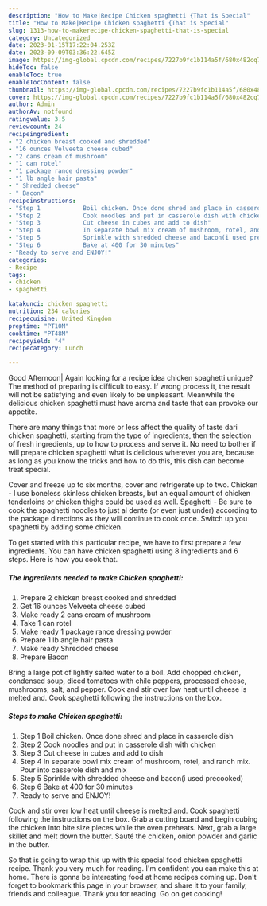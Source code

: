```yaml
---
description: "How to Make|Recipe Chicken spaghetti {That is Special"
title: "How to Make|Recipe Chicken spaghetti {That is Special"
slug: 1313-how-to-makerecipe-chicken-spaghetti-that-is-special
category: Uncategorized
date: 2023-01-15T17:22:04.253Z
date: 2023-09-09T03:36:22.645Z
image: https://img-global.cpcdn.com/recipes/7227b9fc1b114a5f/680x482cq70/chicken-spaghetti-recipe-main-photo.jpg
hideToc: false
enableToc: true
enableTocContent: false
thumbnail: https://img-global.cpcdn.com/recipes/7227b9fc1b114a5f/680x482cq70/chicken-spaghetti-recipe-main-photo.jpg
cover: https://img-global.cpcdn.com/recipes/7227b9fc1b114a5f/680x482cq70/chicken-spaghetti-recipe-main-photo.jpg
author: Admin
authorAv: notfound
ratingvalue: 3.5
reviewcount: 24
recipeingredient:
- "2 chicken breast cooked and shredded"
- "16 ounces Velveeta cheese cubed"
- "2 cans cream of mushroom"
- "1 can rotel"
- "1 package rance dressing powder"
- "1 lb angle hair pasta"
- " Shredded cheese"
- " Bacon"
recipeinstructions:
- "Step 1            Boil chicken. Once done shred and place in casserole dish"
- "Step 2            Cook noodles and put in casserole dish with chicken"
- "Step 3            Cut cheese in cubes and add to dish"
- "Step 4            In separate bowl mix cream of mushroom, rotel, and ranch mix. Pour into casserole dish and mix"
- "Step 5            Sprinkle with shredded cheese and bacon(i used precooked)"
- "Step 6            Bake at 400 for 30 minutes"
- "Ready to serve and ENJOY!"
categories:
- Recipe
tags:
- chicken
- spaghetti

katakunci: chicken spaghetti 
nutrition: 234 calories
recipecuisine: United Kingdom
preptime: "PT10M"
cooktime: "PT48M"
recipeyield: "4"
recipecategory: Lunch

---
```



Good Afternoon| Again looking for a recipe idea chicken spaghetti unique? The method of preparing is difficult to easy. If wrong process it, the result will not be satisfying and even likely to be unpleasant. Meanwhile the delicious chicken spaghetti must have aroma and taste that can provoke our appetite.






There are many things that more or less affect the quality of taste dari chicken spaghetti, starting from the type of ingredients, then the selection of fresh ingredients, up to how to process and serve it. No need to bother if will prepare chicken spaghetti what is delicious wherever you are, because as long as you know the tricks and how to do this, this dish can become treat  special.


Cover and freeze up to six months, cover and refrigerate up to two. Chicken - I use boneless skinless chicken breasts, but an equal amount of chicken tenderloins or chicken thighs could be used as well. Spaghetti - Be sure to cook the spaghetti noodles to just al dente (or even just under) according to the package directions as they will continue to cook once. Switch up you spaghetti by adding some chicken.


To get started with this particular recipe, we have to first prepare a few ingredients. You can have chicken spaghetti using 8 ingredients and 6 steps. Here is how you cook that.

<!--inarticleads1-->

##### The ingredients needed to make Chicken spaghetti:

1. Prepare 2 chicken breast cooked and shredded
1. Get 16 ounces Velveeta cheese cubed
1. Make ready 2 cans cream of mushroom
1. Take 1 can rotel
1. Make ready 1 package rance dressing powder
1. Prepare 1 lb angle hair pasta
1. Make ready  Shredded cheese
1. Prepare  Bacon


Bring a large pot of lightly salted water to a boil. Add chopped chicken, condensed soup, diced tomatoes with chile peppers, processed cheese, mushrooms, salt, and pepper. Cook and stir over low heat until cheese is melted and. Cook spaghetti following the instructions on the box. 

<!--inarticleads2-->

##### Steps to make Chicken spaghetti:

1. Step 1            Boil chicken. Once done shred and place in casserole dish
1. Step 2            Cook noodles and put in casserole dish with chicken
1. Step 3            Cut cheese in cubes and add to dish
1. Step 4            In separate bowl mix cream of mushroom, rotel, and ranch mix. Pour into casserole dish and mix
1. Step 5            Sprinkle with shredded cheese and bacon(i used precooked)
1. Step 6            Bake at 400 for 30 minutes
1. Ready to serve and ENJOY!

Cook and stir over low heat until cheese is melted and. Cook spaghetti following the instructions on the box. Grab a cutting board and begin cubing the chicken into bite size pieces while the oven preheats. Next, grab a large skillet and melt down the butter. Sauté the chicken, onion powder and garlic in the butter. 

So that is going to wrap this up with this special food chicken spaghetti recipe. Thank you very much for reading. I'm confident you can make this at home. There is gonna be interesting food at home recipes coming up. Don't forget to bookmark this page in your browser, and share it to your family, friends and colleague. Thank you for reading. Go on get cooking!
